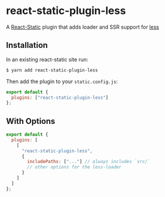 # react-static-plugin-less

A [React-Static](https://react-static.js.org) plugin that adds loader and SSR support for [less](https://github.com/developit/less)

## Installation

In an existing react-static site run:

```bash
$ yarn add react-static-plugin-less
```

Then add the plugin to your `static.config.js`:

```javascript
export default {
  plugins: ["react-static-plugin-less"]
};
```

## With Options

```javascript
export default {
  plugins: [
    [
      "react-static-plugin-less",
      {
        includePaths: ["..."] // always includes `src/`
        // other options for the less-loader
      }
    ]
  ]
};
```